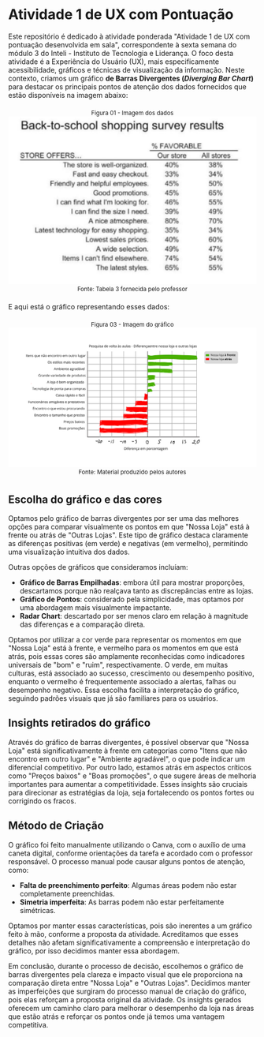 # Atividade 1 de UX com Pontuação

Este repositório é dedicado à atividade ponderada "Atividade 1 de UX com pontuação desenvolvida em sala", correspondente à sexta semana do módulo 3 do Inteli - Instituto de Tecnologia e Liderança. O foco desta atividade é a Experiência do Usuário (UX), mais especificamente acessibilidade, gráficos e técnicas de visualização da informação. Neste contexto, criamos um gráfico **de Barras Divergentes (*Diverging Bar Chart*)** para destacar os principais pontos de atenção dos dados fornecidos que estão disponíveis na imagem abaixo:

<div align="center">
<sub>Figura 01 - Imagem dos dados</sub>
<img alt="Imagem dos dados" src="assets/dados.PNG">
<sup>Fonte: Tabela 3 fornecida pelo professor</sup>
</div>

E aqui está o gráfico representando esses dados:

<div align="center">
<sub>Figura 03 - Imagem do gráfico</sub>
<img alt="Imagem do gráfico" src="assets/ponderadaUX.svg">
<sup>Fonte: Material produzido pelos autores</sup>
</div>
  
## Escolha do gráfico e das cores 

Optamos pelo gráfico de barras divergentes por ser uma das melhores opções para comparar visualmente os pontos em que "Nossa Loja" está à frente ou atrás de "Outras Lojas". Este tipo de gráfico destaca claramente as diferenças positivas (em verde) e negativas (em vermelho), permitindo uma visualização intuitiva dos dados.

Outras opções de gráficos que consideramos incluíam:

- **Gráfico de Barras Empilhadas**: embora útil para mostrar proporções, descartamos porque não realçava tanto as discrepâncias entre as lojas.
- **Gráfico de Pontos**: considerado pela simplicidade, mas optamos por uma abordagem mais visualmente impactante.
- **Radar Chart**: descartado por ser menos claro em relação à magnitude das diferenças e a comparação direta.

Optamos por utilizar a cor verde para representar os momentos em que "Nossa Loja" está à frente, e vermelho para os momentos em que está atrás, pois essas cores são amplamente reconhecidas como indicadores universais de "bom" e "ruim", respectivamente. O verde, em muitas culturas, está associado ao sucesso, crescimento ou desempenho positivo, enquanto o vermelho é frequentemente associado a alertas, falhas ou desempenho negativo. Essa escolha facilita a interpretação do gráfico, seguindo padrões visuais que já são familiares para os usuários.

## Insights retirados do gráfico

Através do gráfico de barras divergentes, é possível observar que "Nossa Loja" está significativamente à frente em categorias como "Itens que não encontro em outro lugar" e "Ambiente agradável", o que pode indicar um diferencial competitivo. Por outro lado, estamos atrás em aspectos críticos como "Preços baixos" e "Boas promoções", o que sugere áreas de melhoria importantes para aumentar a competitividade. Esses insights são cruciais para direcionar as estratégias da loja, seja fortalecendo os pontos fortes ou corrigindo os fracos.

## Método de Criação

O gráfico foi feito manualmente utilizando o Canva, com o auxílio de uma caneta digital, conforme orientações da tarefa e acordado com o professor responsável. O processo manual pode causar alguns pontos de atenção, como:

- **Falta de preenchimento perfeito**: Algumas áreas podem não estar completamente preenchidas.
- **Simetria imperfeita**: As barras podem não estar perfeitamente simétricas.

Optamos por manter essas características, pois são inerentes a um gráfico feito à mão, conforme a proposta da atividade. Acreditamos que esses detalhes não afetam significativamente a compreensão e interpretação do gráfico, por isso decidimos manter essa abordagem.

Em conclusão, durante o processo de decisão, escolhemos o gráfico de barras divergentes pela clareza e impacto visual que ele proporciona na comparação direta entre "Nossa Loja" e "Outras Lojas". Decidimos manter as imperfeições que surgiram do processo manual de criação do gráfico, pois elas reforçam a proposta original da atividade. Os insights gerados oferecem um caminho claro para melhorar o desempenho da loja nas áreas que estão atrás e reforçar os pontos onde já temos uma vantagem competitiva.

